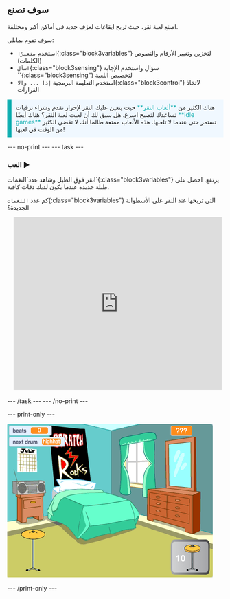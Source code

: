 ## سوف تصنع

اصنع لعبة نقر، حيث تربح ايقاعات لعزف جديد في أماكن أكبر ومختلفة.

سوف تقوم بمايلي:
+ استخدم `متغيرًا`{:class="block3variables"} لتخزين وتغيير الأرقام والنصوص (الكلمات)
+ `اسأل`{:class="block3sensing"} سؤال واستخدم الإجابة ``{:class="block3sensing"} لتخصيص اللعبة
+ استخدم التعليمة البرمجية `إذا ... والا`{:class="block3control"} لاتخاذ القرارات

<p style="border-left: solid; border-width:10px; border-color: #0faeb0; background-color: aliceblue; padding: 10px;">
هناك الكثير من <span style="color: #0faeb0">**ألعاب النقر**</span> حيث يتعين عليك النقر لإحراز تقدم وشراء ترقيات تساعدك لتصبح اسرع. هل سبق لك أن لعبت لعبة النقر؟ هناك أيضًا <span style="color: #0faeb0">**idle games**</span> تستمر حتى عندما لا تلعبها. هذه الألعاب ممتعة طالما أنك لا تقضي الكثير من الوقت في لعبها!</p>

--- no-print ---
--- task ---

### العب ▶ ️
<div style="display: flex; flex-wrap: wrap">
<div style="flex-basis: 175px; flex-grow: 1">  
انقر فوق الطبل وشاهد عدد`النغمات`{:class="block3variables"} يرتفع. احصل على طبلة جديدة عندما يكون لديك دقات كافية. 

كم عدد `النغمات`{:class="block3variables"} التي تربحها عند النقر على الأسطوانة الجديدة؟
</div>
<div class="scratch-preview" style="margin-left: 15px;">
  <iframe allowtransparency="true" width="485" height="402" src="https://scratch.mit.edu/projects/embed/819902464/?autostart=false" frameborder="0"></iframe>
</div>
</div>

--- /task ---
--- /no-print ---

--- print-only ---

![مشروع مكتمل](images/showcase_static.png)

--- /print-only ---
